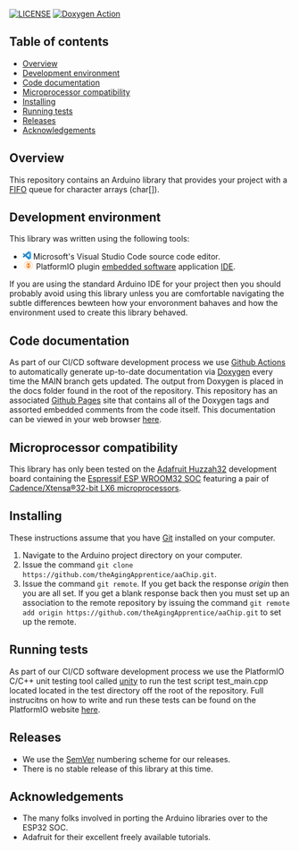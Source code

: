 [![LICENSE](https://img.shields.io/badge/license-MIT-blue.svg)](https://raw.githubusercontent.com/mmistakes/minimal-mistakes/master/LICENSE)
[![Doxygen Action](https://github.com/theAgingApprentice/aaChip/actions/workflows/main.yml/badge.svg?event=push)](https://github.com/theAgingApprentice/aaChip/actions/workflows/main.yml)

## Table of contents
* [Overview](#Overview)
* [Development environment](#Development-environment)
* [Code documentation](#Code-documentation)
* [Microprocessor compatibility](#Microprocessor-compatibility)
* [Installing](#Installing)
* [Running tests](#Running-tests)
* [Releases](#Releases)
* [Acknowledgements](#Acknowledgements)

## Overview
This repository contains an Arduino library that provides your project with a [FIFO](https://en.wikipedia.org/wiki/FIFO_(computing_and_electronics)) queue for character arrays (char[]).

## Development environment
This library was written using the following tools:
* [<img src="/img/vscLogo.png" width="15" height="15">](https://code.visualstudio.com/docs) Microsoft's Visual Studio Code source code editor. 
* [<img src="/img/pioLogo.png" width="20" height="15">](https://platformio.org/) PlatformIO plugin [embedded software](https://en.wikipedia.org/wiki/Embedded_software) application [IDE](https://en.wikipedia.org/wiki/Integrated_development_environment). 

If you are using the standard Arduino IDE for your project then you should probably avoid using this library unless you are comfortable navigating the subtle differences bewteen how your envoronment bahaves and how the environment used to create this library behaved.

## Code documentation
As part of our CI/CD software development process we use [Github Actions](https://docs.github.com/en/actions) to automatically generate up-to-date documentation via [Doxygen](https://www.doxygen.nl/index.html) every time the MAIN branch gets updated. The output from Doxygen is placed in the docs folder found in the root of the repository. This repository has an associated [Github Pages](https://pages.github.com/) site that contains all of the Doxygen tags and assorted embedded comments from the code itself. This documentation can be viewed in your web browser [here](https://theagingapprentice.github.io/aaChip/).    

## Microprocessor compatibility
This library has only been tested on the [Adafruit Huzzah32](https://learn.adafruit.com/adafruit-huzzah32-esp32-feather) development board containing the [Espressif ESP WROOM32 SOC](https://www.espressif.com/sites/default/files/documentation/esp32_datasheet_en.pdf) featuring a pair of [Cadence/Xtensa®32-bit LX6 microprocessors](https://mirrobo.ru/wp-content/uploads/2016/11/Cadence_Tensillica_Xtensa_LX6_ds.pdf). 

## Installing
These instructions assume that you have [Git](https://git-scm.com/) installed on your computer.

1. Navigate to the Arduino project directory on your computer.
2. Issue the command `git clone https://github.com/theAgingApprentice/aaChip.git`.
3. Issue the command `git remote`. If you get back the response *origin* then you are all set. If you get a blank response back then you must set up an association to the remote repository by issuing the command `git remote add origin https://github.com/theAgingApprentice/aaChip.git` to set up the remote. 

## Running tests

As part of our CI/CD software development process we use the PlatformIO C/C++ unit testing tool called [unity](https://github.com/ThrowTheSwitch/Unity) to run the test script test_main.cpp located located in the test directory off the root of the repository. Full instrucitns on how to write and run these tests can be found on the PlatformIO website [here](https://docs.platformio.org/en/latest/tutorials/espressif32/arduino_debugging_unit_testing.html#writing-unit-tests).

## Releases

* We use the [SemVer](http://semver.org/) numbering scheme for our releases. 
* There is no stable release of this library at this time. 

## Acknowledgements

* The many folks involved in porting the Arduino libraries over to the ESP32 SOC.
* Adafruit for their excellent freely available tutorials.
